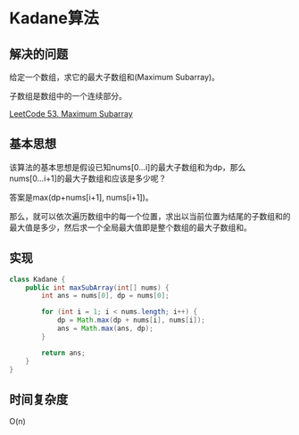 # Kadane算法

## 解决的问题

给定一个数组，求它的最大子数组和(Maximum Subarray)。

子数组是数组中的一个连续部分。

[LeetCode 53. Maximum Subarray](https://leetcode.com/problems/maximum-subarray)

## 基本思想

该算法的基本思想是假设已知nums[0...i]的最大子数组和为dp，那么nums[0...i+1]的最大子数组和应该是多少呢？

答案是max(dp+nums[i+1], nums[i+1])。

那么，就可以依次遍历数组中的每一个位置，求出以当前位置为结尾的子数组和的最大值是多少，然后求一个全局最大值即是整个数组的最大子数组和。

## 实现

```java
class Kadane {
    public int maxSubArray(int[] nums) {
        int ans = nums[0], dp = nums[0];

        for (int i = 1; i < nums.length; i++) {
            dp = Math.max(dp + nums[i], nums[i]);
            ans = Math.max(ans, dp);
        }

        return ans;
    }
}
```

## 时间复杂度

O(n)